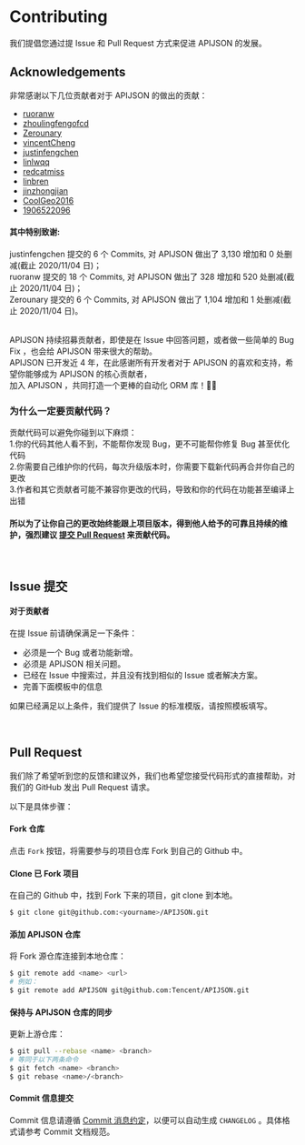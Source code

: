 # Contributing

我们提倡您通过提 Issue 和 Pull Request 方式来促进 APIJSON 的发展。


## Acknowledgements

非常感谢以下几位贡献者对于 APIJSON 的做出的贡献：

- [ruoranw](https://github.com/ruoranw)
- [zhoulingfengofcd](https://github.com/zhoulingfengofcd)
- [Zerounary](https://github.com/Zerounary)
- [vincentCheng](https://github.com/vincentCheng)
- [justinfengchen](https://github.com/justinfengchen)
- [linlwqq](https://github.com/linlwqq)
- [redcatmiss](https://github.com/redcatmiss)
- [linbren](https://github.com/linbren)
- [jinzhongjian](https://github.com/jinzhongjian)
- [CoolGeo2016](https://github.com/CoolGeo2016)
- [1906522096](https://github.com/1906522096)

#### 其中特别致谢: <br/>
justinfengchen 提交的 6 个 Commits, 对 APIJSON 做出了 3,130 增加和 0 处删减(截止 2020/11/04 日)； <br/>
ruoranw 提交的 18 个 Commits, 对 APIJSON 做出了 328 增加和 520 处删减(截止 2020/11/04 日)； <br/>
Zerounary 提交的 6 个 Commits, 对 APIJSON 做出了 1,104 增加和 1 处删减(截止 2020/11/04 日)。 <br/>

<br/>
APIJSON 持续招募贡献者，即使是在 Issue 中回答问题，或者做一些简单的 Bug Fix ，也会给 APIJSON 带来很大的帮助。 <br/>
APIJSON 已开发近 4 年，在此感谢所有开发者对于 APIJSON 的喜欢和支持，希望你能够成为 APIJSON 的核心贡献者， <br/>
加入 APIJSON ，共同打造一个更棒的自动化 ORM 库！🍾🎉

### 为什么一定要贡献代码？
贡献代码可以避免你碰到以下麻烦： <br/>
1.你的代码其他人看不到，不能帮你发现 Bug，更不可能帮你修复 Bug 甚至优化代码 <br/>
2.你需要自己维护你的代码，每次升级版本时，你需要下载新代码再合并你自己的更改 <br/>
3.作者和其它贡献者可能不兼容你更改的代码，导致和你的代码在功能甚至编译上出错 <br/>
#### 所以为了让你自己的更改始终能跟上项目版本，得到他人给予的可靠且持续的维护，强烈建议 [提交 Pull Request](/CONTRIBUTING.md#pull-request) 来贡献代码。

​                       

## Issue 提交

#### 对于贡献者

在提 Issue 前请确保满足一下条件：

- 必须是一个 Bug 或者功能新增。
- 必须是 APIJSON 相关问题。
- 已经在 Issue 中搜索过，并且没有找到相似的 Issue 或者解决方案。
- 完善下面模板中的信息

如果已经满足以上条件，我们提供了 Issue 的标准模版，请按照模板填写。

​             

##  Pull Request

我们除了希望听到您的反馈和建议外，我们也希望您接受代码形式的直接帮助，对我们的 GitHub 发出 Pull Request 请求。

以下是具体步骤：

#### Fork 仓库

点击 `Fork` 按钮，将需要参与的项目仓库 Fork 到自己的 Github 中。

#### Clone 已 Fork 项目

在自己的 Github 中，找到 Fork 下来的项目，git clone 到本地。

```bash
$ git clone git@github.com:<yourname>/APIJSON.git
```

#### 添加 APIJSON 仓库

将 Fork 源仓库连接到本地仓库：

```bash
$ git remote add <name> <url>
# 例如：
$ git remote add APIJSON git@github.com:Tencent/APIJSON.git
```

#### 保持与 APIJSON 仓库的同步

更新上游仓库：

```bash
$ git pull --rebase <name> <branch>
# 等同于以下两条命令
$ git fetch <name> <branch>
$ git rebase <name>/<branch>
```

#### Commit 信息提交

Commit 信息请遵循 [Commit 消息约定](./CONTRIBUTING_COMMIT.md)，以便可以自动生成 `CHANGELOG` 。具体格式请参考 Commit 文档规范。
